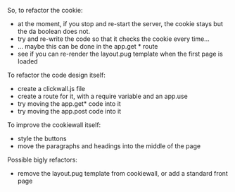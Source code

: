 So, to refactor the cookie:

 - at the moment, if you stop and re-start the server, the cookie stays but the da boolean does not.
 - try and re-write the code so that it checks the cookie every time...
 - ... maybe this can be done in the app.get * route
 - see if you can re-render the layout.pug template when the first page is loaded

To refactor the code design itself:
 - create a clickwall.js file
 - create a route for it, with a require variable and an app.use
 - try moving the app.get* code into it
 - try moving the app.post code into it

 To improve the cookiewall itself:
 - style the buttons
 - move the paragraphs and headings into the middle of the page

 Possible bigly refactors:
 - remove the layout.pug template from cookiewall, or add a standard front page